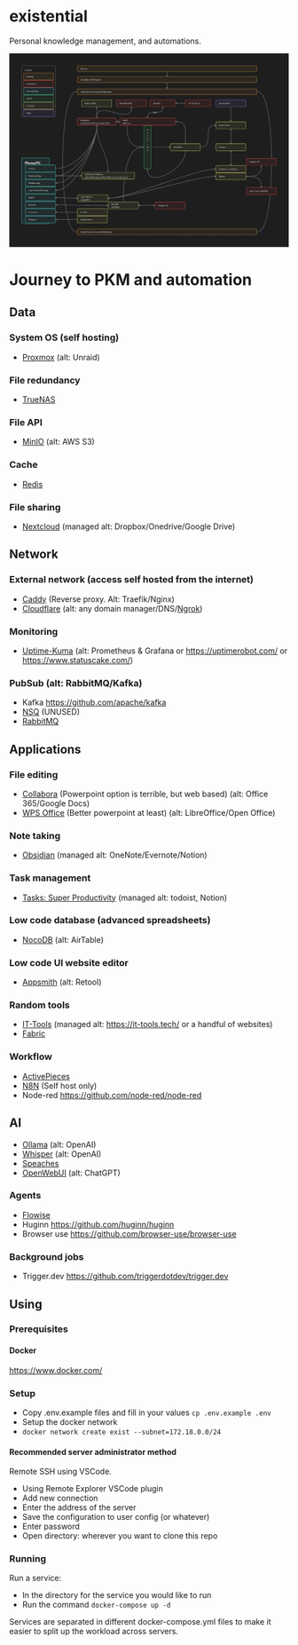 # existential

Personal knowledge management, and automations.

![Architecture Diagram](architecture.png)

# Journey to PKM and automation

## Data
### System OS (self hosting)
- [Proxmox](./Proxmox/README.md) (alt: Unraid)

### File redundancy
- [TrueNAS](./TrueNAS/README.md)

### File API
- [MinIO](./MinIO/README.md) (alt: AWS S3)

### Cache
- [Redis](./Redis/README.md)

### File sharing
- [Nextcloud](./Nextcloud/README.md) (managed alt: Dropbox/Onedrive/Google Drive)

## Network
### External network (access self hosted from the internet)
- [Caddy](./Caddy/README.md) (Reverse proxy. Alt: Traefik/Nginx)
- [Cloudflare](./Cloudflare/README.md) (alt: any domain manager/DNS/[Ngrok](./Ngrok/README.md))

### Monitoring
- [Uptime-Kuma](./Uptime-Kuma/README.md)  (alt: Prometheus & Grafana or https://uptimerobot.com/ or https://www.statuscake.com/)

### PubSub (alt: RabbitMQ/Kafka)
- Kafka https://github.com/apache/kafka
- [NSQ](./NSQ/README.md) (UNUSED)
- [RabbitMQ](./RabbitMQ/README.md)

## Applications
### File editing
- [Collabora](./Collabora/README.md) (Powerpoint option is terrible, but web based) (alt: Office 365/Google Docs)
- [WPS Office](https://www.wps.com/) (Better powerpoint at least) (alt: LibreOffice/Open Office)

### Note taking
- [Obsidian](./Obsidian/README.md) (managed alt: OneNote/Evernote/Notion)

### Task management
- [Tasks: Super Productivity](./Tasks/README.md) (managed alt: todoist, Notion)

### Low code database (advanced spreadsheets)
- [NocoDB](./NocoDB/README.md) (alt: AirTable)

### Low code UI website editor
- [Appsmith](./Appsmith/README.md) (alt: Retool)

### Random tools
- [IT-Tools](./IT-Tools/README.md) (managed alt: https://it-tools.tech/ or a handful of websites)
- [Fabric](./Fabric/README.md)

### Workflow
- [ActivePieces](./ActivePieces/README.md)
- [N8N](./N8N/README.md) (Self host only)
- Node-red https://github.com/node-red/node-red

## AI
- [Ollama](./Ollama/README.md) (alt: OpenAI)
- [Whisper](./Whisper/README.md) (alt: OpenAI)
- [Speaches](./Speaches/README.md)
- [OpenWebUI](./OpenWebUI/README.md) (alt: ChatGPT)

### Agents
- [Flowise](./Flowise/README.md)
- Huginn https://github.com/huginn/huginn
- Browser use https://github.com/browser-use/browser-use

### Background jobs
- Trigger.dev https://github.com/triggerdotdev/trigger.dev

## Using
### Prerequisites
#### Docker
https://www.docker.com/

### Setup
- Copy .env.example files and fill in your values `cp .env.example .env`
- Setup the docker network
- `docker network create exist --subnet=172.18.0.0/24`

#### Recommended server administrator method
Remote SSH using VSCode.
- Using Remote Explorer VSCode plugin
- Add new connection
- Enter the address of the server
- Save the configuration to user config (or whatever)
- Enter password
- Open directory: wherever you want to clone this repo

### Running
Run a service:
- In the directory for the service you would like to run
- Run the command `docker-compose up -d`

Services are separated in different docker-compose.yml files to make it easier to split up the workload across servers.
